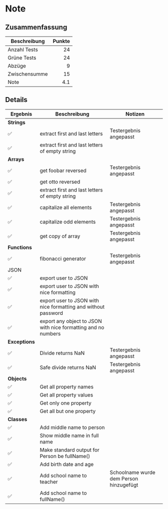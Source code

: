 # Note

## Zusammenfassung

| Beschreibung  | Punkte |
| ------------- | -----: |
| Anzahl Tests  |     24 |
| Grüne Tests   |     24 |
| Abzüge        |      9 |
| Zwischensumme |     15 |
| Note          |    4.1 |

## Details

| Ergebnis       | Beschreibung                                                  | Notizen                                 |
| -------------- | ------------------------------------------------------------- | --------------------------------------- |
| **Strings**    |                                                               |
| ✅️              | extract first and last letters                                | Testergebnis angepasst                  |
| ✅️              | extract first and last letters of empty string                |
| **Arrays**     |                                                               |
| ✅️              | get foobar reversed                                           | Testergebnis angepasst                  |
| ✅️              | get otto reversed                                             |
| ✅️              | extract first and last letters of empty string                |
| ✅              | capitalize all elements                                       | Testergebnis angepasst                  |
| ✅️              | capitalize odd elements                                       | Testergebnis angepasst                  |
| ✅️              | get copy of array                                             | Testergebnis angepasst                  |
| **Functions**  |                                                               |
| ✅️              | fibonacci generator                                           | Testergebnis angepasst                  |
| JSON           |                                                               |
| ✅️              | export user to JSON                                           |
| ✅️              | export user to JSON with nice formatting                      |
| ✅️              | export user to JSON with nice formatting and without password |
| ✅️              | export any object to JSON with nice formatting and no numbers |
| **Exceptions** |                                                               |
| ✅️              | Divide returns NaN                                            | Testergebnis angepasst                  |
| ✅️              | Safe divide returns NaN                                       | Testergebnis angepasst                  |
| **Objects**    |                                                               |
| ✅️              | Get all property names                                        |
| ✅️              | Get all property values                                       |                                         |
| ✅️              | Get only one property                                         |
| ✅️              | Get all but one property                                      |
| **Classes**    |                                                               |
| ✅️              | Add middle name to person                                     |
| ✅️              | Show middle name in full name                                 |
| ✅️              | Make standard output for Person be fullName()                 |
| ✅️              | Add birth date and age                                        |
| ✅️              | Add school name to teacher                                    | Schoolname wurde dem Person hinzugefügt |
| ✅️              | Add school name to fullName()                                 |